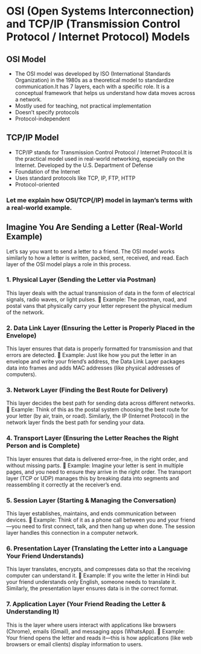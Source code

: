 # OSI (Open Systems Interconnection) and TCP/IP (Transmission Control Protocol / Internet Protocol) Models

## OSI Model

- The OSI model was developed by ISO (International Standards Organization) in the 1980s as a theoretical model to standardize communication.It has 7 layers, 
each with a specific role. It is a conceptual framework that helps us understand how data moves across a network.
- Mostly used for teaching, not practical implementation
- Doesn’t specify protocols
- Protocol-independent

 ## TCP/IP Model
 
- TCP/IP stands for Transmission Control Protocol / Internet Protocol.It is the practical model used in real-world networking, especially on the Internet. Developed by the U.S. Department of Defense
- Foundation of the Internet
- Uses standard protocols like TCP, IP, FTP, HTTP
- Protocol-oriented
 


 ### Let me explain how OSI/TCP(/IP) model in layman’s terms with a real-world example.

## Imagine You Are Sending a Letter (Real-World Example)
Let’s say you want to send a letter to a friend. The OSI model works similarly to how a letter is written, packed, sent, received, and read. Each layer of the OSI model plays a role in this process.


### 1. Physical Layer (Sending the Letter via Postman)
This layer deals with the actual transmission of data in the form of electrical signals, radio waves, or light pulses.
📌 Example: The postman, road, and postal vans that physically carry your letter represent the physical medium of the network.

### 2. Data Link Layer (Ensuring the Letter is Properly Placed in the Envelope)
This layer ensures that data is properly formatted for transmission and that errors are detected.
📌 Example: Just like how you put the letter in an envelope and write your friend’s address, the Data Link Layer packages data into frames and adds MAC addresses (like physical addresses of computers).

### 3. Network Layer (Finding the Best Route for Delivery)
This layer decides the best path for sending data across different networks.
📌 Example: Think of this as the postal system choosing the best route for your letter (by air, train, or road). Similarly, the IP (Internet Protocol) in the network layer finds the best path for sending your data.

### 4. Transport Layer (Ensuring the Letter Reaches the Right Person and is Complete)
This layer ensures that data is delivered error-free, in the right order, and without missing parts.
📌 Example: Imagine your letter is sent in multiple pages, and you need to ensure they arrive in the right order. The transport layer (TCP or UDP) manages this by breaking data into segments and reassembling it correctly at the receiver’s end.

### 5. Session Layer (Starting & Managing the Conversation)
This layer establishes, maintains, and ends communication between devices.
📌 Example: Think of it as a phone call between you and your friend—you need to first connect, talk, and then hang up when done. The session layer handles this connection in a computer network.

### 6. Presentation Layer (Translating the Letter into a Language Your Friend Understands)
This layer translates, encrypts, and compresses data so that the receiving computer can understand it.
📌 Example: If you write the letter in Hindi but your friend understands only English, someone needs to translate it. Similarly, the presentation layer ensures data is in the correct format.

### 7. Application Layer (Your Friend Reading the Letter & Understanding It)
This is the layer where users interact with applications like browsers (Chrome), emails (Gmail), and messaging apps (WhatsApp).
📌 Example: Your friend opens the letter and reads it—this is how applications (like web browsers or email clients) display information to users.

